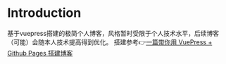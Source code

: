 # Introduction
基于vuepress搭建的极简个人博客，风格暂时受限于个人技术水平，后续博客（可能）会随本人技术提高得到优化。
搭建参考:point_right:[一篇带你用 VuePress + Github Pages 搭建博客](https://github.com/mqyqingfeng/Blog/issues/235)
